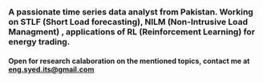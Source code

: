 <h3 align="left"> A passionate time series data analyst from Pakistan. Working on STLF (Short Load forecasting), NILM (Non-Intrusive Load Managment) , applications of RL (Reinforcement Learning) for energy trading.</h3>
<h4 align="left"> Open for research calaboration on the mentioned topics, contact me at <a href="[url](https://mail.google.com/mail/u/2/)">eng.syed.its@gmail.com</a>
<!---
SyedHasnat/SyedHasnat is a ✨ special ✨ repository because its `README.md` (this file) appears on your GitHub profile.
You can click the Preview link to take a look at your changes.
--->
